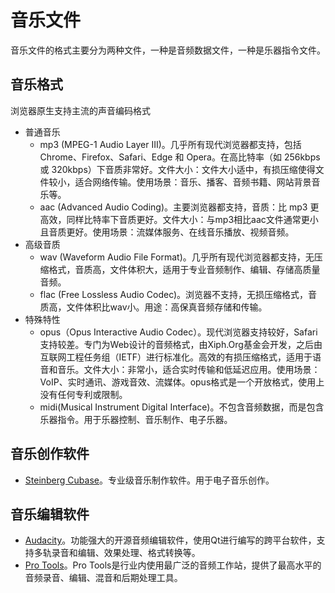 # 音乐文件
音乐文件的格式主要分为两种文件，一种是音频数据文件，一种是乐器指令文件。

## 音乐格式
浏览器原生支持主流的声音编码格式
+ 普通音乐
  - mp3 (MPEG-1 Audio Layer III)。几乎所有现代浏览器都支持，包括 Chrome、Firefox、Safari、Edge 和 Opera。在高比特率（如 256kbps 或 320kbps）下音质非常好。文件大小：文件大小适中，有损压缩使得文件较小，适合网络传输。使用场景：音乐、播客、音频书籍、网站背景音乐等。
  - aac (Advanced Audio Coding)。主要浏览器都支持，音质：比 mp3 更高效，同样比特率下音质更好。文件大小：与mp3相比aac文件通常更小且音质更好。使用场景：流媒体服务、在线音乐播放、视频音频。
+ 高级音质
  - wav (Waveform Audio File Format)。几乎所有现代浏览器都支持，无压缩格式，音质高，文件体积大，适用于专业音频制作、编辑、存储高质量音频。
  - flac (Free Lossless Audio Codec)。浏览器不支持，无损压缩格式，音质高，文件体积比wav小。用途：高保真音频存储和传输。
+ 特殊特性
  - opus（Opus Interactive Audio Codec）。现代浏览器支持较好，Safari 支持较差。专门为Web设计的音频格式，由Xiph.Org基金会开发，之后由互联网工程任务组（IETF）进行标准化。高效的有损压缩格式，适用于语音和音乐。文件大小：非常小，适合实时传输和低延迟应用。使用场景：VoIP、实时通讯、游戏音效、流媒体。opus格式是一个开放格式，使用上没有任何专利或限制。
  - midi(Musical Instrument Digital Interface)。不包含音频数据，而是包含乐器指令。用于乐器控制、音乐制作、电子乐器。

## 音乐创作软件
+ [Steinberg Cubase](https://www.steinberg.net/cubase/)。专业级音乐制作软件。用于电子音乐创作。

## 音乐编辑软件
+ [Audacity](https://www.audacityteam.org/)。功能强大的开源音频编辑软件，使用Qt进行编写的跨平台软件，支持多轨录音和编辑、效果处理、格式转换等。
+ [Pro Tools](https://www.avid.com/pro-tools)。Pro Tools是行业内使用最广泛的音频工作站，提供了最高水平的音频录音、编辑、混音和后期处理工具。
